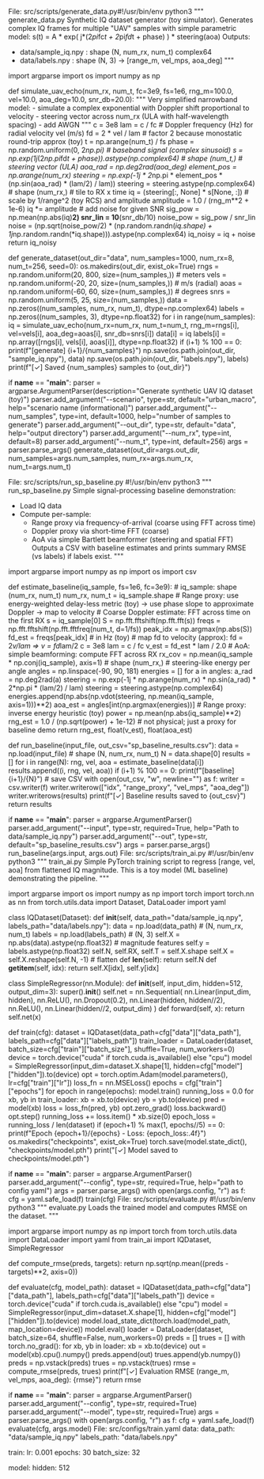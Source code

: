 File: src/scripts/generate_data.py#!/usr/bin/env python3
"""
generate_data.py
Synthetic IQ dataset generator (toy simulator).
Generates complex IQ frames for multiple "UAV" samples with simple parametric model:
  s(t) = A * exp( j*(2*pi*fc*t + 2*pi*fd*t + phase) ) * steering(aoa)
Outputs:
  - data/sample_iq.npy : shape (N, num_rx, num_t) complex64
  - data/labels.npy    : shape (N, 3) -> [range_m, vel_mps, aoa_deg]
"""

import argparse
import os
import numpy as np

def simulate_uav_echo(num_rx, num_t, fc=3e9, fs=1e6, rng_m=100.0, vel=10.0, aoa_deg=10.0, snr_db=20.0):
    """
    Very simplified narrowband model:
    - simulate a complex exponential with Doppler shift proportional to velocity
    - steering vector across num_rx (ULA with half-wavelength spacing)
    - add AWGN
    """
    c = 3e8
    lam = c / fc
    # Doppler frequency (Hz) for radial velocity vel (m/s)
    fd = 2 * vel / lam  # factor 2 because monostatic round-trip approx (toy)
    t = np.arange(num_t) / fs
    phase = np.random.uniform(0, 2*np.pi)
    # baseband signal (complex sinusoid)
    s = np.exp(1j*(2*np.pi*fd*t + phase)).astype(np.complex64)  # shape (num_t,)
    # steering vector (ULA)
    aoa_rad = np.deg2rad(aoa_deg)
    element_pos = np.arange(num_rx)
    steering = np.exp(-1j * 2*np.pi * element_pos * (np.sin(aoa_rad) * (lam/2) / lam))
    steering = steering.astype(np.complex64)  # shape (num_rx,)
    # tile to RX x time
    iq = (steering[:, None] * s[None, :])
    # scale by 1/range^2 (toy RCS) and amplitude
    amplitude = 1.0 / (rng_m**2 + 1e-6)
    iq *= amplitude
    # add noise for given SNR
    sig_pow = np.mean(np.abs(iq)**2)
    snr_lin = 10**(snr_db/10)
    noise_pow = sig_pow / snr_lin
    noise = (np.sqrt(noise_pow/2) * (np.random.randn(*iq.shape) + 1j*np.random.randn(*iq.shape))).astype(np.complex64)
    iq_noisy = iq + noise
    return iq_noisy

def generate_dataset(out_dir="data", num_samples=1000, num_rx=8, num_t=256, seed=0):
    os.makedirs(out_dir, exist_ok=True)
    rngs = np.random.uniform(20, 800, size=(num_samples,))   # meters
    vels = np.random.uniform(-20, 20, size=(num_samples,))  # m/s (radial)
    aoas = np.random.uniform(-60, 60, size=(num_samples,))  # degrees
    snrs = np.random.uniform(5, 25, size=(num_samples,))
    data = np.zeros((num_samples, num_rx, num_t), dtype=np.complex64)
    labels = np.zeros((num_samples, 3), dtype=np.float32)
    for i in range(num_samples):
        iq = simulate_uav_echo(num_rx=num_rx, num_t=num_t, rng_m=rngs[i], vel=vels[i], aoa_deg=aoas[i], snr_db=snrs[i])
        data[i] = iq
        labels[i] = np.array([rngs[i], vels[i], aoas[i]], dtype=np.float32)
        if (i+1) % 100 == 0:
            print(f"[generate] {i+1}/{num_samples}")
    np.save(os.path.join(out_dir, "sample_iq.npy"), data)
    np.save(os.path.join(out_dir, "labels.npy"), labels)
    print(f"[✓] Saved {num_samples} samples to {out_dir}")

if __name__ == "__main__":
    parser = argparse.ArgumentParser(description="Generate synthetic UAV IQ dataset (toy)")
    parser.add_argument("--scenario", type=str, default="urban_macro", help="scenario name (informational)")
    parser.add_argument("--num_samples", type=int, default=1000, help="number of samples to generate")
    parser.add_argument("--out_dir", type=str, default="data", help="output directory")
    parser.add_argument("--num_rx", type=int, default=8)
    parser.add_argument("--num_t", type=int, default=256)
    args = parser.parse_args()
    generate_dataset(out_dir=args.out_dir, num_samples=args.num_samples, num_rx=args.num_rx, num_t=args.num_t)

File: src/scripts/run_sp_baseline.py
#!/usr/bin/env python3
"""
run_sp_baseline.py
Simple signal-processing baseline demonstration:
- Load IQ data
- Compute per-sample:
    - Range proxy via frequency-of-arrival (coarse using FFT across time)
    - Doppler proxy via short-time FFT (coarse)
    - AoA via simple Bartlett beamformer (steering and spatial FFT)
Outputs a CSV with baseline estimates and prints summary RMSE (vs labels) if labels exist.
"""

import argparse
import numpy as np
import os
import csv

def estimate_baseline(iq_sample, fs=1e6, fc=3e9):
    # iq_sample: shape (num_rx, num_t)
    num_rx, num_t = iq_sample.shape
    # Range proxy: use energy-weighted delay-less metric (toy) -> use phase slope to approximate Doppler -> map to velocity
    # Coarse Doppler estimate: FFT across time on the first RX
    s = iq_sample[0]
    S = np.fft.fftshift(np.fft.fft(s))
    freqs = np.fft.fftshift(np.fft.fftfreq(num_t, d=1/fs))
    peak_idx = np.argmax(np.abs(S))
    fd_est = freqs[peak_idx]  # in Hz (toy)
    # map fd to velocity (approx): fd = 2*v/lam  => v = fd*lam/2
    c = 3e8
    lam = c / fc
    v_est = fd_est * lam / 2.0
    # AoA: simple beamforming: compute FFT across RX
    rx_cov = np.mean(iq_sample * np.conj(iq_sample), axis=1)  # shape (num_rx,)
    # steering-like energy per angle
    angles = np.linspace(-90, 90, 181)
    energies = []
    for a in angles:
        a_rad = np.deg2rad(a)
        steering = np.exp(-1j * np.arange(num_rx) * np.sin(a_rad) * 2*np.pi * (lam/2) / lam)
        steering = steering.astype(np.complex64)
        energies.append(np.abs(np.vdot(steering, np.mean(iq_sample, axis=1)))**2)
    aoa_est = angles[int(np.argmax(energies))]
    # Range proxy: inverse energy heuristic (toy)
    power = np.mean(np.abs(iq_sample)**2)
    rng_est = 1.0 / (np.sqrt(power) + 1e-12)  # not physical; just a proxy for baseline demo
    return rng_est, float(v_est), float(aoa_est)

def run_baseline(input_file, out_csv="sp_baseline_results.csv"):
    data = np.load(input_file)  # shape (N, num_rx, num_t)
    N = data.shape[0]
    results = []
    for i in range(N):
        rng, vel, aoa = estimate_baseline(data[i])
        results.append((i, rng, vel, aoa))
        if (i+1) % 100 == 0:
            print(f"[baseline] {i+1}/{N}")
    # save CSV
    with open(out_csv, "w", newline="") as f:
        writer = csv.writer(f)
        writer.writerow(["idx", "range_proxy", "vel_mps", "aoa_deg"])
        writer.writerows(results)
    print(f"[✓] Baseline results saved to {out_csv}")
    return results

if __name__ == "__main__":
    parser = argparse.ArgumentParser()
    parser.add_argument("--input", type=str, required=True, help="Path to data/sample_iq.npy")
    parser.add_argument("--out", type=str, default="sp_baseline_results.csv")
    args = parser.parse_args()
    run_baseline(args.input, args.out)
File: src/scripts/train_ai.py
#!/usr/bin/env python3
"""
train_ai.py
Simple PyTorch training script to regress [range, vel, aoa] from flattened IQ magnitude.
This is a toy model (ML baseline) demonstrating the pipeline.
"""

import argparse
import os
import numpy as np
import torch
import torch.nn as nn
from torch.utils.data import Dataset, DataLoader
import yaml

class IQDataset(Dataset):
    def __init__(self, data_path="data/sample_iq.npy", labels_path="data/labels.npy"):
        data = np.load(data_path)  # (N, num_rx, num_t)
        labels = np.load(labels_path)  # (N, 3)
        self.X = np.abs(data).astype(np.float32)  # magnitude features
        self.y = labels.astype(np.float32)
        self.N, self.RX, self.T = self.X.shape
        self.X = self.X.reshape(self.N, -1)  # flatten
    def __len__(self):
        return self.N
    def __getitem__(self, idx):
        return self.X[idx], self.y[idx]

class SimpleRegressor(nn.Module):
    def __init__(self, input_dim, hidden=512, output_dim=3):
        super().__init__()
        self.net = nn.Sequential(
            nn.Linear(input_dim, hidden),
            nn.ReLU(),
            nn.Dropout(0.2),
            nn.Linear(hidden, hidden//2),
            nn.ReLU(),
            nn.Linear(hidden//2, output_dim)
        )
    def forward(self, x):
        return self.net(x)

def train(cfg):
    dataset = IQDataset(data_path=cfg["data"]["data_path"], labels_path=cfg["data"]["labels_path"])
    train_loader = DataLoader(dataset, batch_size=cfg["train"]["batch_size"], shuffle=True, num_workers=0)
    device = torch.device("cuda" if torch.cuda.is_available() else "cpu")
    model = SimpleRegressor(input_dim=dataset.X.shape[1], hidden=cfg["model"]["hidden"]).to(device)
    opt = torch.optim.Adam(model.parameters(), lr=cfg["train"]["lr"])
    loss_fn = nn.MSELoss()
    epochs = cfg["train"]["epochs"]
    for epoch in range(epochs):
        model.train()
        running_loss = 0.0
        for xb, yb in train_loader:
            xb = xb.to(device)
            yb = yb.to(device)
            pred = model(xb)
            loss = loss_fn(pred, yb)
            opt.zero_grad()
            loss.backward()
            opt.step()
            running_loss += loss.item() * xb.size(0)
        epoch_loss = running_loss / len(dataset)
        if (epoch+1) % max(1, epochs//5) == 0:
            print(f"Epoch {epoch+1}/{epochs} - Loss: {epoch_loss:.4f}")
    os.makedirs("checkpoints", exist_ok=True)
    torch.save(model.state_dict(), "checkpoints/model.pth")
    print("[✓] Model saved to checkpoints/model.pth")

if __name__ == "__main__":
    parser = argparse.ArgumentParser()
    parser.add_argument("--config", type=str, required=True, help="path to config yaml")
    args = parser.parse_args()
    with open(args.config, "r") as f:
        cfg = yaml.safe_load(f)
    train(cfg)
File: src/scripts/evaluate.py
#!/usr/bin/env python3
"""
evaluate.py
Loads the trained model and computes RMSE on the dataset.
"""

import argparse
import numpy as np
import torch
from torch.utils.data import DataLoader
import yaml
from train_ai import IQDataset, SimpleRegressor

def compute_rmse(preds, targets):
    return np.sqrt(np.mean((preds - targets)**2, axis=0))

def evaluate(cfg, model_path):
    dataset = IQDataset(data_path=cfg["data"]["data_path"], labels_path=cfg["data"]["labels_path"])
    device = torch.device("cuda" if torch.cuda.is_available() else "cpu")
    model = SimpleRegressor(input_dim=dataset.X.shape[1], hidden=cfg["model"]["hidden"]).to(device)
    model.load_state_dict(torch.load(model_path, map_location=device))
    model.eval()
    loader = DataLoader(dataset, batch_size=64, shuffle=False, num_workers=0)
    preds = []
    trues = []
    with torch.no_grad():
        for xb, yb in loader:
            xb = xb.to(device)
            out = model(xb).cpu().numpy()
            preds.append(out)
            trues.append(yb.numpy())
    preds = np.vstack(preds)
    trues = np.vstack(trues)
    rmse = compute_rmse(preds, trues)
    print(f"[✓] Evaluation RMSE (range_m, vel_mps, aoa_deg): {rmse}")
    return rmse

if __name__ == "__main__":
    parser = argparse.ArgumentParser()
    parser.add_argument("--config", type=str, required=True)
    parser.add_argument("--model", type=str, required=True)
    args = parser.parse_args()
    with open(args.config, "r") as f:
        cfg = yaml.safe_load(f)
    evaluate(cfg, args.model)
File: src/configs/train.yaml
data:
  data_path: "data/sample_iq.npy"
  labels_path: "data/labels.npy"

train:
  lr: 0.001
  epochs: 30
  batch_size: 32

model:
  hidden: 512



